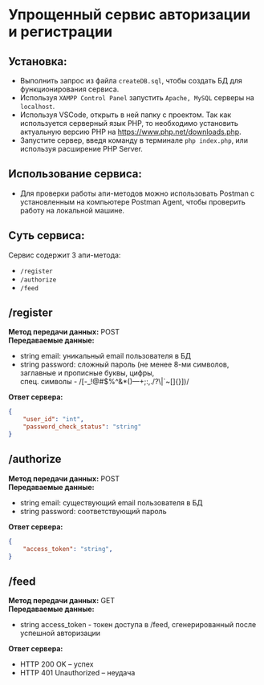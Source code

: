 # Упрощенный сервис авторизации и регистрации

## Установка:

- Выполнить запрос из файла `createDB.sql`, чтобы создать БД для функционирования сервиса.
- Используя `XAMPP Control Panel` запустить `Apache, MySQL` серверы на `localhost`.
- Используя VSCode, открыть в ней папку с проектом. Так как используется серверный язык PHP, то необходимо установить актуальную версию PHP на https://www.php.net/downloads.php.
- Запустите сервер, введя команду в терминале `php index.php`, или используя расширение PHP Server.

## Использование сервиса:
- Для проверки работы апи-методов можно использовать Postman с установленным на компьютере Postman Agent, чтобы проверить работу на локальной машине.

## Суть сервиса:

Сервис содержит 3 апи-метода:

- `/register`
- `/authorize`
- `/feed`

## /register

**Метод передачи данных:** POST <br>
**Передаваемые данные:** 
  - string email: уникальный email пользователя в БД
  - string password: сложный пароль (не менее 8-ми символов, заглавные и прописные буквы, цифры, <br> спец. символы - /[-_!@#$%^&*()—+;:,.\/?\\|`~\[\]{}])/

**Ответ сервера:**
```json
{
    "user_id": "int",
    "password_check_status": "string"
}
```
## /authorize

**Метод передачи данных:** POST <br>
**Передаваемые данные:** 
  - string email: существующий email пользователя в БД
  - string password: соответствующий пароль

**Ответ сервера:**
```json
{
    "access_token": "string",
}
```
## /feed
**Метод передачи данных:** GET <br>
**Передаваемые данные:**
- string access_token - токен доступа в /feed, сгенерированный после успешной авторизации

**Ответ сервера:**
- HTTP 200 OK – успех
- HTTP 401 Unauthorized – неудача
